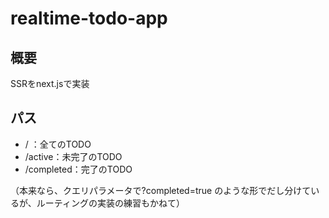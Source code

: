 # realtime-todo-app

## 概要
SSRをnext.jsで実装

## パス
* / ：全てのTODO
* /active：未完了のTODO
* /completed：完了のTODO

（本来なら、クエリパラメータで?completed=true のような形でだし分けているが、ルーティングの実装の練習もかねて）